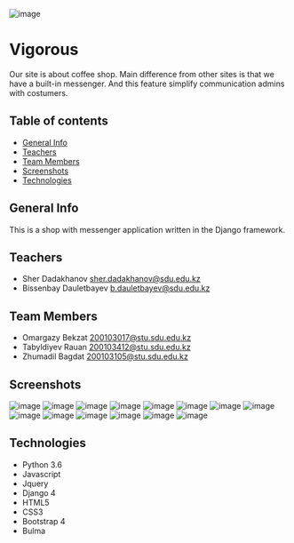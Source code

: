 

![image](https://user-images.githubusercontent.com/90819654/167105112-f676bd99-9a9e-4f16-a3e1-501c7a8bfd32.png)


# Vigorous
Our site is about coffee shop. Main difference from other sites is that we have a built-in messenger. And this feature simplify communication admins with costumers.
## Table of contents

* [General Info](#general-info)
* [Teachers](#teachers)
* [Team Members](#team-members)
* [Screenshots](#screenshots)
* [Technologies](#technologies)

## General Info

This is a shop with messenger application written in the Django framework.

## Teachers

* Sher Dadakhanov sher.dadakhanov@sdu.edu.kz
* Bissenbay Dauletbayev b.dauletbayev@sdu.edu.kz

## Team Members
* Omargazy Bekzat 200103017@stu.sdu.edu.kz
* Tabyldiyev Rauan 200103412@stu.sdu.edu.kz
* Zhumadil Bagdat 200103105@stu.sdu.edu.kz


## Screenshots
![image](https://user-images.githubusercontent.com/90819654/167103095-9139a30a-447b-4574-8483-7585be77e78d.png)
![image](https://user-images.githubusercontent.com/90819654/167103134-4e12aeeb-6fbc-4897-a687-45d87565ebeb.png)
![image](https://user-images.githubusercontent.com/90819654/167103167-de53d967-2ef4-4f7b-b8b4-57138695275a.png)
![image](https://user-images.githubusercontent.com/90819654/167103206-11a6a175-f6d8-46e2-bb78-759af0225dfc.png)
![image](https://user-images.githubusercontent.com/90819654/167103252-be747829-b77f-4726-9e57-6cd2b4c11aff.png)
![image](https://user-images.githubusercontent.com/90819654/167103289-dffd9d08-1e84-41d8-ba07-d08ae8b252d0.png)
![image](https://user-images.githubusercontent.com/90819654/167103333-4dfffa7a-fc6c-4fa3-8bcf-e8a9569dc16d.png)
![image](https://user-images.githubusercontent.com/90819654/167103371-6fec9e53-6a97-436a-b146-95ca4aa001b1.png)
![image](https://user-images.githubusercontent.com/90819654/167103406-101db621-d890-4d03-b312-4e74be1db5e8.png)
![image](https://user-images.githubusercontent.com/90819654/167104062-01ebbdf6-efff-47b7-aa68-f77dc5961e39.png)
![image](https://user-images.githubusercontent.com/90819654/167104081-753e175e-5220-4c0d-a86c-89ba288048d9.png)
![image](https://user-images.githubusercontent.com/90819654/167104494-a1219fb0-bb74-4a75-9963-b6a131bb73b1.png)
![image](https://user-images.githubusercontent.com/90819654/167104529-e3aad9be-da08-4f78-b4db-14429ad77fb1.png)
![image](https://user-images.githubusercontent.com/90819654/167104700-4d91731b-c6d2-4f22-8ab9-899c12d08fba.png)



## Technologies

* Python 3.6
* Javascript
* Jquery
* Django 4
* HTML5
* CSS3
* Bootstrap 4
* Bulma
